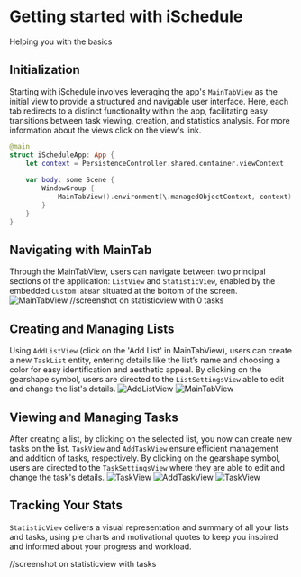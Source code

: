 # Getting started with iSchedule

Helping you with the basics

## Initialization
Starting with iSchedule involves leveraging the app's ``MainTabView`` as the initial view to provide a structured and navigable user interface. Here, each tab redirects to a distinct functionality within the app, facilitating easy transitions between task viewing, creation, and statistics analysis. For more information about the views click on the view's link.
```swift
@main
struct iScheduleApp: App {
    let context = PersistenceController.shared.container.viewContext
    
    var body: some Scene {
        WindowGroup {
            MainTabView().environment(\.managedObjectContext, context)
        }
    }
}
```

## Navigating with MainTab
Through the MainTabView, users can navigate between two principal sections of the application: ``ListView`` and ``StatisticView``, enabled by the embedded ``CustomTabBar`` situated at the bottom of the screen.
![MainTabView](MainTab_1.png)
//screenshot on statisticview with 0 tasks


## Creating and Managing Lists
Using ``AddListView`` (click on the 'Add List' in MainTabView), users can create a new `TaskList` entity, entering details like the list’s name and choosing a color for easy identification and aesthetic appeal. By clicking on the gearshape symbol, users are directed to the ``ListSettingsView`` able to edit and change the list's details.
![AddListView](AddList_1.png)
![MainTabView](MainTab_2.png)

## Viewing and Managing Tasks
After creating a list, by clicking on the selected list, you now can create new tasks on the list. ``TaskView`` and ``AddTaskView`` ensure efficient management and addition of tasks, respectively. By clicking on the gearshape symbol, users are directed to the ``TaskSettingsView`` where they are able to edit and change the task's details.
![TaskView](TaskView_1.png)
![AddTaskView](AddTask_1.png)
![TaskView](TaskView_2.png)

## Tracking Your Stats
``StatisticView`` delivers a visual representation and summary of all your lists and tasks, using pie charts and motivational quotes to keep you inspired and informed about your progress and workload.

//screenshot on statisticview with tasks
